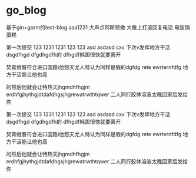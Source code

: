 # go_blog
基于gin+gorm的test-blog
aaa1231
大声点阿斯顿撒
大撒上打滚回复电话
电饭锅蛋糕

第一次提交
123
1231
1231
123
123
asd
asdasd
cxv
下次v发挥地方干活
dsgdfhgd 
dfgdhgdfh的
dfhgdf韩国很快就要离开

焚膏继晷符合进口国路i他怨天尤人特认为同样是假的dgfdg 
rete
ewrternfdfg
地方干活能让他也高

的然后他就会让特热天jhgmdhfhgjm
erdhfgjhythgjdtdafdhgsjhgrewatrwthtqwer
二人同行胶体溶液太晚回家后发给你

第一次提交
123
1231
1231
123
123
asd
asdasd
cxv
下次v发挥地方干活
dsgdfhgd 
dfgdhgdfh的
dfhgdf韩国很快就要离开

焚膏继晷符合进口国路i他怨天尤人特认为同样是假的dgfdg 
rete
ewrternfdfg
地方干活能让他也高

的然后他就会让特热天jhgmdhfhgjm
erdhfgjhythgjdtdafdhgsjhgrewatrwthtqwer
二人同行胶体溶液太晚回家后发给你
